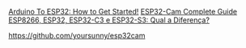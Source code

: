 [Arduino To ESP32: How to Get Started!](https://www.youtube.com/watch?v=RiYnucfy_rs)
[ESP32-Cam Complete Guide](https://www.youtube.com/watch?v=hSr557hppwY)
[ESP8266, ESP32, ESP32-C3 e ESP32-S3: Qual a Diferença?](https://www.youtube.com/watch?v=0zutyYWWRHA)

https://github.com/yoursunny/esp32cam